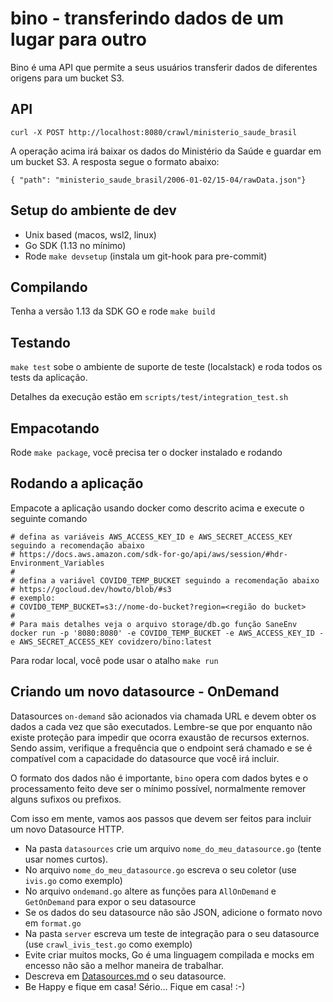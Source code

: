 # bino - transferindo dados de um lugar para outro

Bino é uma API que permite a seus usuários transferir dados de diferentes origens para um bucket S3.

## API

```
curl -X POST http://localhost:8080/crawl/ministerio_saude_brasil
```

A operação acima irá baixar os dados do Ministério da Saúde e guardar em um bucket S3. A resposta segue o formato abaixo:

```
{ "path": "ministerio_saude_brasil/2006-01-02/15-04/rawData.json"}
```

## Setup do ambiente de dev

- Unix based (macos, wsl2, linux)
- Go SDK (1.13 no mínimo)
- Rode `make devsetup` (instala um git-hook para pre-commit)

## Compilando

Tenha a versão 1.13 da SDK GO e rode `make build`

## Testando

`make test` sobe o ambiente de suporte de teste (localstack) e roda todos os tests da aplicação.

Detalhes da execução estão em `scripts/test/integration_test.sh`

## Empacotando

Rode `make package`, você precisa ter o docker instalado e rodando

## Rodando a aplicação

Empacote a aplicação usando docker como descrito acima e execute o seguinte comando

```
# defina as variáveis AWS_ACCESS_KEY_ID e AWS_SECRET_ACCESS_KEY seguindo a recomendação abaixo
# https://docs.aws.amazon.com/sdk-for-go/api/aws/session/#hdr-Environment_Variables
#
# defina a variável COVID0_TEMP_BUCKET seguindo a recomendação abaixo
# https://gocloud.dev/howto/blob/#s3
# exemplo:
# COVID0_TEMP_BUCKET=s3://nome-do-bucket?region=<região do bucket>
#
# Para mais detalhes veja o arquivo storage/db.go função SaneEnv
docker run -p '8080:8080' -e COVID0_TEMP_BUCKET -e AWS_ACCESS_KEY_ID -e AWS_SECRET_ACCESS_KEY covidzero/bino:latest
```

Para rodar local, você pode usar o atalho `make run`

## Criando um novo datasource - OnDemand

Datasources `on-demand` são acionados via chamada URL e devem obter os dados a cada vez que são executados. Lembre-se
que por enquanto não existe proteção para impedir que ocorra exaustão de recursos externos. Sendo assim, verifique
a frequência que o endpoint será chamado e se é compatível com a capacidade do datasource que você irá incluir.

O formato dos dados não é importante, `bino` opera com dados bytes e o processamento feito deve ser o mínimo possível,
normalmente remover alguns sufixos ou prefixos.

Com isso em mente, vamos aos passos que devem ser feitos para incluir um novo Datasource HTTP.

- Na pasta `datasources` crie um arquivo `nome_do_meu_datasource.go` (tente usar nomes curtos).
- No arquivo `nome_do_meu_datasource.go` escreva o seu coletor (use `ivis.go` como exemplo)
- No arquivo `ondemand.go` altere as funções para `AllOnDemand` e `GetOnDemand` para expor o seu datasource
- Se os dados do seu datasource não são JSON, adicione o formato novo em `format.go`
- Na pasta `server` escreva um teste de integração para o seu datasource (use `crawl_ivis_test.go` como exemplo)
- Evite criar muitos mocks, Go é uma linguagem compilada e mocks em encesso não são a melhor maneira de trabalhar.
- Descreva em [Datasources.md](Datasources.md) o seu datasource.
- Be Happy e fique em casa! Sério... Fique em casa! :-)
